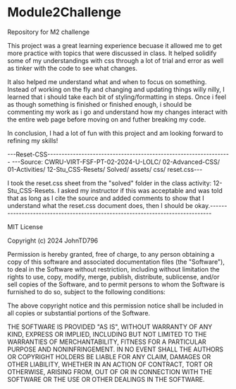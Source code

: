 # Module2Challenge
Repository for M2 challenge

This project was a great learning experience becuase it allowed me to get more practice with topics that were discussed in class. It helped solidify some of my understandings with css through a lot of trial and error as well as tinker with the code to see what changes. 

It also helped me understand what and when to focus on something. Instead of working on the fly and changing and updating things willy nilly, I learned that i should take each bit of styling/formatting in steps. Once i feel as though something is finished or finished enough, i should be commenting my work as i go and understand how my changes interact with the entire web page before moving on and futher breaking my code.

In conclusion, I had a lot of fun with this project and am looking forward to refining my skills!

---Reset-CSS----------------------------------------------------------------- 
---Source: CWRU-VIRT-FSF-PT-02-2024-U-LOLC/ 02-Advanced-CSS/ 01-Activities/ 12-Stu_CSS-Resets/ Solved/ assets/ css/ reset.css---

I took the reset.css sheet from the "solved" folder in the class activity: 12-Stu_CSS-Resets.
I asked my instructor if this was acceptable and was told that as long as I cite the source and added comments to show that I understand what the reset.css document does, then I should be okay.------------------------------------------------------------------------------

MIT License

Copyright (c) 2024 JohnTD796

Permission is hereby granted, free of charge, to any person obtaining a copy
of this software and associated documentation files (the "Software"), to deal
in the Software without restriction, including without limitation the rights
to use, copy, modify, merge, publish, distribute, sublicense, and/or sell
copies of the Software, and to permit persons to whom the Software is
furnished to do so, subject to the following conditions:

The above copyright notice and this permission notice shall be included in all
copies or substantial portions of the Software.

THE SOFTWARE IS PROVIDED "AS IS", WITHOUT WARRANTY OF ANY KIND, EXPRESS OR
IMPLIED, INCLUDING BUT NOT LIMITED TO THE WARRANTIES OF MERCHANTABILITY,
FITNESS FOR A PARTICULAR PURPOSE AND NONINFRINGEMENT. IN NO EVENT SHALL THE
AUTHORS OR COPYRIGHT HOLDERS BE LIABLE FOR ANY CLAIM, DAMAGES OR OTHER
LIABILITY, WHETHER IN AN ACTION OF CONTRACT, TORT OR OTHERWISE, ARISING FROM,
OUT OF OR IN CONNECTION WITH THE SOFTWARE OR THE USE OR OTHER DEALINGS IN THE
SOFTWARE.
